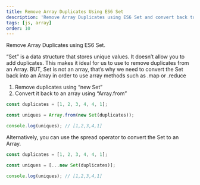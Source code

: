 ```yaml
---
title: Remove Array Duplicates Using ES6 Set
description: 'Remove Array Duplicates using ES6 Set and convert back to an array using Array.from or spread...'
tags: [js, array]
order: 10
---
```


Remove Array Duplicates using ES6 Set.

“Set” is a data structure that stores unique values. It doesn’t allow you to add duplicates. This makes it ideal for us to use to remove duplicates from an Array. BUT, Set is not an array, that’s why we need to convert the Set back into an Array in order to use array methods such as .map or .reduce

1. Remove duplicates using “new Set”
2. Convert it back to an array using “Array.from”

```javascript
const duplicates = [1, 2, 3, 4, 4, 1];

const uniques = Array.from(new Set(duplicates));

console.log(uniques); // [1,2,3,4,1]
```

Alternatively, you can use the spread operator to convert the Set to an Array.

```javascript
const duplicates = [1, 2, 3, 4, 4, 1];

const uniques = [...new Set(duplicates)];

console.log(uniques); // [1,2,3,4,1]
```
